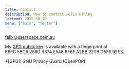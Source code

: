 ```yaml
---
title: Contact
description: How to contact Felix Hanley
lastmod: 2015-08-10
menu: ["main", "footer"]
---
```


[felix@userspace.com.au](mailto:felix@userspace.com.au)

My [GPG public key](/files/felixhanley.asc) is
available with a fingerprint of
E6FC&nbsp;5BC6&nbsp;268D&nbsp;B874&nbsp;E546 8F6F&nbsp;A2BB&nbsp;220B&nbsp;D5F6&nbsp;92E3.

*[GPG]: GNU Privacy Guard (OpenPGP)
